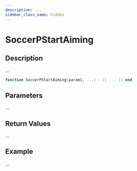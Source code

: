 ```yaml
---
description: ...
sidebar_class_name: hidden
---
```


# SoccerPStartAiming

## Description

...

```lua
function SoccerPStartAiming(param1, ...) --[[ ... ]] end
```

## Parameters

...

## Return Values

...

## Example

...

